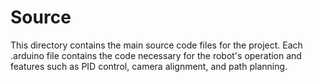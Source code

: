# Source

This directory contains the main source code files for the project. Each .arduino file contains the code necessary for the robot's operation and features such as PID control, camera alignment, and path planning.
